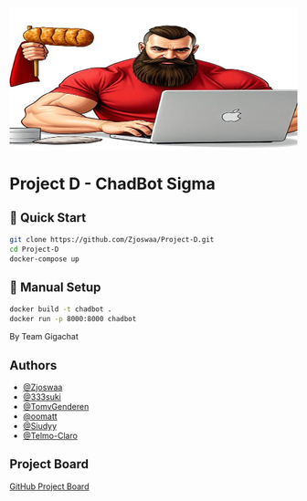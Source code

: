 <img src="image.png" alt="Eepy cat" width="100%" height="250"/>

# Project D - ChadBot Sigma

## 🚀 Quick Start
```bash
git clone https://github.com/Zjoswaa/Project-D.git
cd Project-D
docker-compose up
```

## 🔧 Manual Setup
```bash
docker build -t chadbot .
docker run -p 8000:8000 chadbot
```

By Team Gigachat

## Authors

- [@Zjoswaa](https://github.com/Zjoswaa)
- [@333suki](https://github.com/333suki)
- [@TomvGenderen](https://github.com/TomvGenderen)
- [@oomatt](https://github.com/oomatt)
- [@Siudyy](https://github.com/Siudyy)
- [@Telmo-Claro](https://github.com/Telmo-Claro)


## Project Board
[GitHub Project Board](https://github.com/users/333suki/projects/4/views/1)

